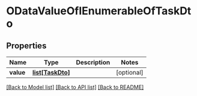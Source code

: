 # ODataValueOfIEnumerableOfTaskDto

## Properties
Name | Type | Description | Notes
------------ | ------------- | ------------- | -------------
**value** | [**list[TaskDto]**](TaskDto.md) |  | [optional] 

[[Back to Model list]](../README.md#documentation-for-models) [[Back to API list]](../README.md#documentation-for-api-endpoints) [[Back to README]](../README.md)


